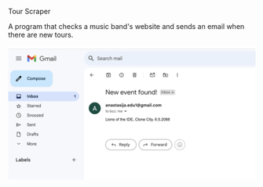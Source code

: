 Tour Scraper

A program that checks a music band's website and sends an email when there are new tours.

![Notification snapshot](Notification.png)